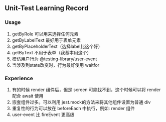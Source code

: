 

## Unit-Test Learning Record


### Usage

1. getByRole 可以用来选择任何元素
2. getByLabelText 最好用于表单元素
3. getByPlaceholderText（选择label比这个好）
4. getByText 不用于表单（我基本用这个）
5. 模仿用户行为 @testing-library/user-event
6. 当涉及到state改变时，行为最好使用 waitfor


### Experience

1. 有的时候 render 组件后，但是 screen 可能找不到，这个时候可以将 render 配合 await 使用
2. 嵌套组件过多。可以利用 jest.mock的方法来将其他组件设置为普通 div
3. 重复性的行为可以放在 beforeEach 中执行，例如: render 组件
4. user-event 比 fireEvent 更高级